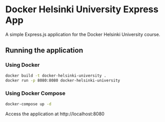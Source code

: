 # Docker Helsinki University Express App

A simple Express.js application for the Docker Helsinki University course.

## Running the application

### Using Docker

```bash
docker build -t docker-helsinki-university .
docker run -p 8080:8080 docker-helsinki-university
```

### Using Docker Compose

```bash
docker-compose up -d
```

Access the application at http://localhost:8080 